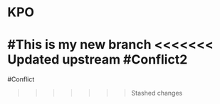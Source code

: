 # KPO
#This is my new branch
<<<<<<< Updated upstream
#Conflict2
=======
#Conflict
>>>>>>> Stashed changes
